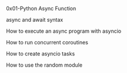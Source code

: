 0x01-Python Async Function

async and await syntax

How to execute an async program with asyncio

How to run concurrent coroutines

How to create asyncio tasks

How to use the random module
